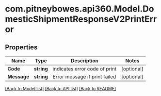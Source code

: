# com.pitneybowes.api360.Model.DomesticShipmentResponseV2PrintError

## Properties

Name | Type | Description | Notes
------------ | ------------- | ------------- | -------------
**Code** | **string** | indicates error code of print | [optional] 
**Message** | **string** | Error message if print failed  | [optional] 

[[Back to Model list]](../README.md#documentation-for-models) [[Back to API list]](../README.md#documentation-for-api-endpoints) [[Back to README]](../README.md)

